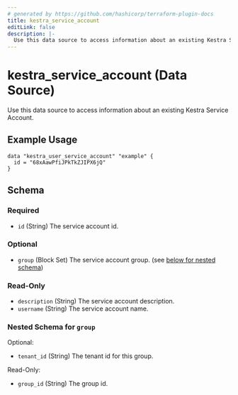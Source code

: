 ```yaml
---
# generated by https://github.com/hashicorp/terraform-plugin-docs
title: kestra_service_account
editLink: false
description: |-
  Use this data source to access information about an existing Kestra Service Account.
---
```


# kestra_service_account (Data Source)

Use this data source to access information about an existing Kestra Service Account.

## Example Usage

```hcl
data "kestra_user_service_account" "example" {
  id = "68xAawPfiJPkTkZJIPX6jQ"
}
```

<!-- schema generated by tfplugindocs -->
## Schema

### Required

- `id` (String) The service account id.

### Optional

- `group` (Block Set) The service account group. (see [below for nested schema](#nestedblock--group))

### Read-Only

- `description` (String) The service account description.
- `username` (String) The service account name.

<a id="nestedblock--group"></a>
### Nested Schema for `group`

Optional:

- `tenant_id` (String) The tenant id for this group.

Read-Only:

- `group_id` (String) The group id.
